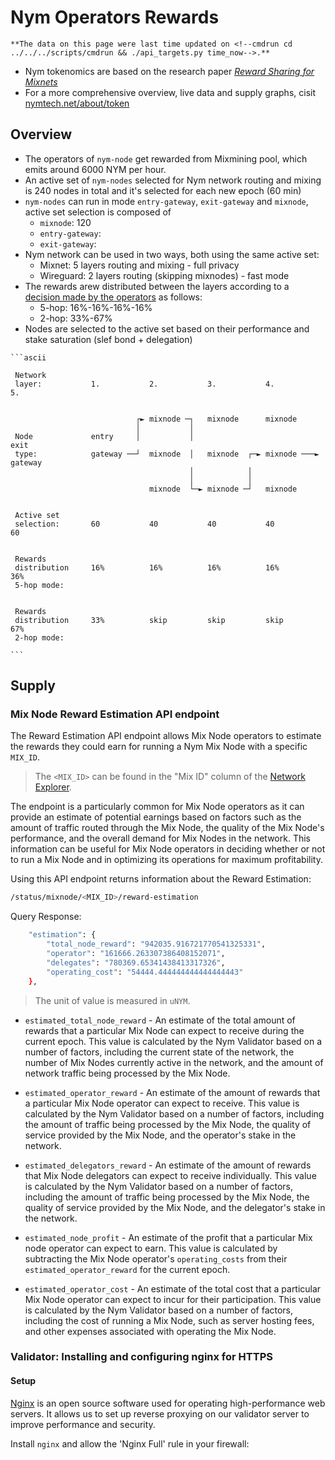 # Nym Operators Rewards

```admonish info title="\*Info"
**The data on this page were last time updated on <!--cmdrun cd ../../../scripts/cmdrun && ./api_targets.py time_now-->.**
```

* Nym tokenomics are based on the research paper [*Reward Sharing for Mixnets*](https://nymtech.net/nym-cryptoecon-paper.pdf)
* For a more comprehensive overview, live data and supply graphs, cisit [nymtech.net/about/token](https://nymtech.net/about/token)

## Overview

* The operators of `nym-node` get rewarded from Mixmining pool, which emits around 6000 NYM per hour.
* An active set of `nym-nodes` selected for Nym network routing and mixing is 240 nodes in total and it's selected for each new epoch (60 min)
* `nym-nodes` can run in mode `entry-gateway`, `exit-gateway` and `mixnode`, active set selection is composed of
  	- `mixnode`: 120
	- `entry-gateway`:
	- `exit-gateway`:
* Nym network can be used in two ways, both using the same active set:
	- Mixnet: 5 layers routing and mixing - full privacy
	- Wireguard: 2 layers routing (skipping mixnodes) - fast mode
* The rewards arew distributed between the layers according to a [decision made by the operators](https://forum.nymtech.net/t/poll-what-should-be-the-split-of-mixmining-rewards-among-the-layers-of-the-nym-mixnet/407) as follows:
	- 5-hop: 16%-16%-16%-16%
	- 2-hop: 33%-67%
* Nodes are selected to the active set based on their performance and stake saturation (slef bond + delegation)

~~~admonish tip title="Nym network active set distribution"
```ascii

 Network
 layer:           1.           2.           3.           4.           5.


                            ┌► mixnode ─┐   mixnode      mixnode
                            │           │
 Node             entry     │           │                             exit
 type:            gateway ──┘  mixnode  │   mixnode  ┌─► mixnode ───► gateway
                                        │            │
                                        │            │
                               mixnode  └─► mixnode ─┘   mixnode


 Active set
 selection:       60           40           40           40           60


 Rewards
 distribution     16%          16%          16%          16%          36%
 5-hop mode:


 Rewards
 distribution     33%          skip         skip         skip         67%
 2-hop mode:

```
~~~

## Supply

<!--cmdrun cd ../../../scripts/cdmrun && ./api_targets.py s --api mainnet --endpoint circulating-supply --format -->








<!-- DROPPING THIS FROM THE MAINTENANCE -->

### Mix Node Reward Estimation API endpoint

The Reward Estimation API endpoint allows Mix Node operators to estimate the rewards they could earn for running a Nym Mix Node with a specific `MIX_ID`.

> The `<MIX_ID>` can be found in the "Mix ID" column of the [Network Explorer](https://explorer.nymtech.net/network-components/mixnodes/active).

The endpoint is a particularly common for Mix Node operators as it can provide an estimate of potential earnings based on factors such as the amount of traffic routed through the Mix Node, the quality of the Mix Node's performance, and the overall demand for Mix Nodes in the network. This information can be useful for Mix Node operators in deciding whether or not to run a Mix Node and in optimizing its operations for maximum profitability.

Using this API endpoint returns information about the Reward Estimation:

```sh
/status/mixnode/<MIX_ID>/reward-estimation
```

Query Response:

```sh
    "estimation": {
        "total_node_reward": "942035.916721770541325331",
        "operator": "161666.263307386408152071",
        "delegates": "780369.65341438413317326",
        "operating_cost": "54444.444444444444444443"
    },
```

> The unit of value is measured in `uNYM`.

- `estimated_total_node_reward` - An estimate of the total amount of rewards that a particular Mix Node can expect to receive during the current epoch. This value is calculated by the Nym Validator based on a number of factors, including the current state of the network, the number of Mix Nodes currently active in the network, and the amount of network traffic being processed by the Mix Node.

- `estimated_operator_reward` - An estimate of the amount of rewards that a particular Mix Node operator can expect to receive. This value is calculated by the Nym Validator based on a number of factors, including the amount of traffic being processed by the Mix Node, the quality of service provided by the Mix Node, and the operator's stake in the network.

- `estimated_delegators_reward` - An estimate of the amount of rewards that Mix Node delegators can expect to receive individually. This value is calculated by the Nym Validator based on a number of factors, including the amount of traffic being processed by the Mix Node, the quality of service provided by the Mix Node, and the delegator's stake in the network.

- `estimated_node_profit` - An estimate of the profit that a particular Mix node operator can expect to earn. This value is calculated by subtracting the Mix Node operator's `operating_costs` from their `estimated_operator_reward` for the current epoch.

- `estimated_operator_cost` - An estimate of the total cost that a particular Mix Node operator can expect to incur for their participation. This value is calculated by the Nym Validator based on a number of factors, including the cost of running a Mix Node, such as server hosting fees, and other expenses associated with operating the Mix Node.

### Validator: Installing and configuring nginx for HTTPS
#### Setup
[Nginx](https://www.nginx.com/resources/glossary/nginx) is an open source software used for operating high-performance web servers. It allows us to set up reverse proxying on our validator server to improve performance and security.

Install `nginx` and allow the 'Nginx Full' rule in your firewall:
